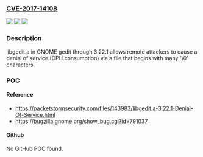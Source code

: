 ### [CVE-2017-14108](https://cve.mitre.org/cgi-bin/cvename.cgi?name=CVE-2017-14108)
![](https://img.shields.io/static/v1?label=Product&message=n%2Fa&color=blue)
![](https://img.shields.io/static/v1?label=Version&message=n%2Fa&color=blue)
![](https://img.shields.io/static/v1?label=Vulnerability&message=n%2Fa&color=brighgreen)

### Description

libgedit.a in GNOME gedit through 3.22.1 allows remote attackers to cause a denial of service (CPU consumption) via a file that begins with many '\0' characters.

### POC

#### Reference
- https://packetstormsecurity.com/files/143983/libgedit.a-3.22.1-Denial-Of-Service.html
- https://bugzilla.gnome.org/show_bug.cgi?id=791037

#### Github
No GitHub POC found.


